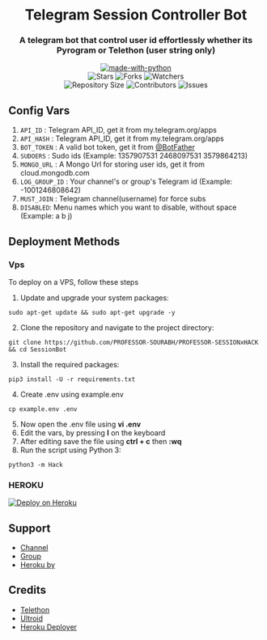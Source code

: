 <h1 align= center>Telegram Session Controller Bot</h1>
<h3 align = center>A telegram bot that control user id effortlessly whether its Pyrogram or Telethon (user string only)</h3>
<p align="center">
<a href="https://python.org"><img src="http://forthebadge.com/images/badges/made-with-python.svg" alt="made-with-python"></a>
<br>
    <img src="https://img.shields.io/github/stars/PROFESSOR-SOURABH/PROFESSOR-SESSIONxHACK?style=for-the-badge" alt="Stars">
    <img src="https://img.shields.io/github/forks/PROFESSOR-SOURABH/PROFESSOR-SESSIONxHACK?style=for-the-badge" alt="Forks">
    <img src="https://img.shields.io/github/watchers/PROFESSOR-SOURABH/PROFESSOR-SESSIONxHACK?style=for-the-badge" alt="Watchers"> 
<br>
    <img src="https://img.shields.io/github/repo-size/PROFESSOR-SOURABH/PROFESSOR-SESSIONxHACK?style=for-the-badge" alt="Repository Size">
    <img src="https://img.shields.io/github/contributors/PROFESSOR-SOURABH/PROFESSOR-SESSIONxHACK?style=for-the-badge" alt="Contributors">
    <img src="https://img.shields.io/github/issues/PROFESSOR-SOURABH/PROFESSOR-SESSIONxHACK?style=for-the-badge" alt="Issues">
</p>

## Config Vars

1. `API_ID` : Telegram API_ID, get it from my.telegram.org/apps
2. `API_HASH` : Telegram API_ID, get it from my.telegram.org/apps
3. `BOT_TOKEN` : A valid bot token, get it from [@BotFather](https://t.me/BotFather)
4. `SUDOERS` : Sudo ids (Example: 1357907531 2468097531 3579864213)
5. `MONGO_URL` : A Mongo Url for storing user ids, get it from cloud.mongodb.com
6. `LOG_GROUP_ID` : Your channel's or group's Telegram id (Example: -1001246808642)
7. `MUST_JOIN` : Telegram channel(username) for force subs
8. `DISABLED`: Menu names which you want to disable, without space (Example: a b j)

## Deployment Methods

### Vps

To deploy on a VPS, follow these steps

1. Update and upgrade your system packages:

```
sudo apt-get update && sudo apt-get upgrade -y
```

2. Clone the repository and navigate to the project directory:

```
git clone https://github.com/PROFESSOR-SOURABH/PROFESSOR-SESSIONxHACK && cd SessionBot
```

3. Install the required packages:

```
pip3 install -U -r requirements.txt
```

4. Create .env using example.env

```
cp example.env .env
```

5. Now open the .env file using **vi .env**
6. Edit the vars, by pressing **I** on the keyboard
7. After editing save the file using **ctrl + c** then **:wq**
8. Run the script using Python 3:

```
python3 -m Hack
```

### HEROKU

[![Deploy on Heroku](https://www.herokucdn.com/deploy/button.svg)](https://heroku.com/deploy?template=https://github.com/PROFESSOR-SOURABH/PROFESSOR-SESSION-HACK)

## Support

- [Channel](https://t.me/PROFESSOR_NETWORK)
- [Group](https://t.me/Friends_Chatting_Group_Friends_0)
- [Heroku by](t.me/SOURABH_OWNER)

## Credits

- [Telethon](https://github.com/LonamiWebs/Telethon)
- [Ultroid](https://github.com/TeamUltroid/Ultroid)
- [Heroku Deployer](t.me/SOURABH_OWNER)
